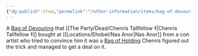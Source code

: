 ```yaml
---
{"dg-publish":true,"permalink":"/other-information/items/bag-of-devouring/","noteIcon":"","created":"2024-07-21T23:27:50.288+01:00","updated":"2024-12-13T17:46:39.109+00:00"}
---
```


A [Bag of Devouring](https://www.dndbeyond.com/magic-items/4580-bag-of-devouring) that [[The Party/Dead/Chenris Tallfellow ‡\|Chenris Tallfellow ‡]] bought at [[Locations/Ehobel/Nas Anor\|Nas Anor]] from a con artist who tried to convince him it was a [Bag of Holding](https://www.dndbeyond.com/magic-items/4581-bag-of-holding) Chenris figured out the trick and managed to get a deal on it.